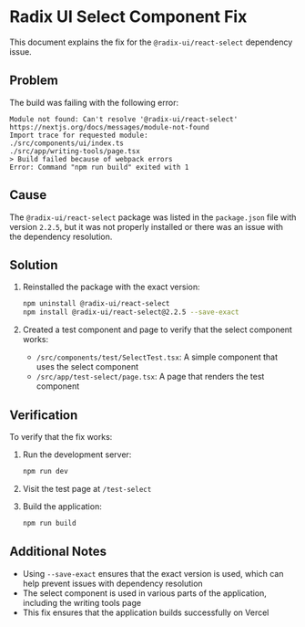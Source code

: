 # Radix UI Select Component Fix

This document explains the fix for the `@radix-ui/react-select` dependency issue.

## Problem

The build was failing with the following error:

```
Module not found: Can't resolve '@radix-ui/react-select'
https://nextjs.org/docs/messages/module-not-found
Import trace for requested module:
./src/components/ui/index.ts
./src/app/writing-tools/page.tsx
> Build failed because of webpack errors
Error: Command "npm run build" exited with 1
```

## Cause

The `@radix-ui/react-select` package was listed in the `package.json` file with version `2.2.5`, but it was not properly installed or there was an issue with the dependency resolution.

## Solution

1. Reinstalled the package with the exact version:
   ```bash
   npm uninstall @radix-ui/react-select
   npm install @radix-ui/react-select@2.2.5 --save-exact
   ```

2. Created a test component and page to verify that the select component works:
   - `/src/components/test/SelectTest.tsx`: A simple component that uses the select component
   - `/src/app/test-select/page.tsx`: A page that renders the test component

## Verification

To verify that the fix works:

1. Run the development server:
   ```bash
   npm run dev
   ```

2. Visit the test page at `/test-select`

3. Build the application:
   ```bash
   npm run build
   ```

## Additional Notes

- Using `--save-exact` ensures that the exact version is used, which can help prevent issues with dependency resolution
- The select component is used in various parts of the application, including the writing tools page
- This fix ensures that the application builds successfully on Vercel